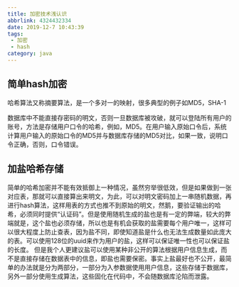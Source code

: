 ```yaml
---
title: 加密技术浅认识
abbrlink: 4324432334
date: 2019-12-7 10:43:39
tags: 
 - 加密
 - hash
category: java
---
```



## 简单hash加密

哈希算法又称摘要算法，是一个多对一的映射，很多典型的例子如MD5，SHA-1

数据库中不能直接存密码的明文，否则一旦数据库被攻破，就可以登陆所有用户的账号，方法是存储用户口令的哈希，例如，MD5。在用户输入原始口令后，系统计算用户输入的原始口令的MD5并与数据库存储的MD5对比，如果一致，说明口令正确，否则，口令错误。

## 加盐哈希存储

简单的哈希加密并不能有效抵御上一种情况，虽然穷举很低效，但是如果做到一张对应表，那就可以直接算出来明文，为此，可以对明文密码加上一串随机数据，再进行hash算法，这样用表的方式也推不到原始的明文，然鹅，要验证输出的哈希，必须同时提供“认证码”。但是使用随机生成的盐也是有一定的弊端，较大的弊端就是，这个盐也必须存储，所以也是有机会获取的盐需要每个用户唯一，这样可以很大程度上防止查表，因为盐不同，即使知道盐是什么也无法生成数量如此庞大的表。可以使用128位的uuid来作为用户的盐，这样可以保证唯一性也可以保证盐的长度。
但是我个人更建议盐可以使用某种非公开的算法根据用户信息生成，而不是直接存储在数据表中的信息，即盐也需要保密。事实上盐最好也不公开，最简单的办法就是分为两部分，一部分为入参数据使用用户信息，这些存储于数据库，另外一部分使用生成算法，这些固化在代码中，不会随数据库沦陷而泄露。
